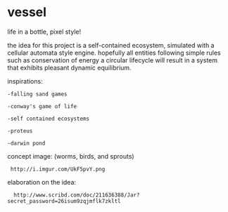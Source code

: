 vessel 
======

life in a bottle, pixel style! 

the idea for this project is a self-contained ecosystem, simulated with a cellular automata style engine. hopefully all entities following simple rules such as conservation of energy a circular lifecycle will result in a system that exhibits pleasant dynamic equilibrium. 

inspirations: 

    -falling sand games
    
    -conway's game of life 
    
    -self contained ecosystems  
    
    -proteus 
    
    -darwin pond
    


concept image: (worms, birds, and sprouts)

     http://i.imgur.com/UkF5pvY.png


elaboration on the idea:

      http://www.scribd.com/doc/211636388/Jar?secret_password=26isum9zqjmflk7zkltl
